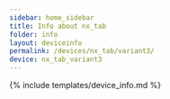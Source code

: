 ```yaml
---
sidebar: home_sidebar
title: Info about nx_tab
folder: info
layout: deviceinfo
permalink: /devices/nx_tab/variant3/
device: nx_tab_variant3
---
```

{% include templates/device_info.md %}
